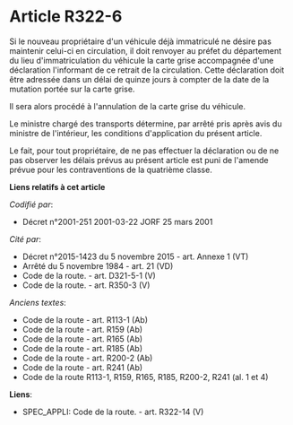 # Article R322-6

Si le nouveau propriétaire d'un véhicule déjà immatriculé ne désire pas maintenir celui-ci en circulation, il doit renvoyer
au préfet du département du lieu d'immatriculation du véhicule la carte grise accompagnée d'une déclaration l'informant de ce
retrait de la circulation. Cette déclaration doit être adressée dans un délai de quinze jours à compter de la date de la
mutation portée sur la carte grise.

Il sera alors procédé à l'annulation de la carte grise du véhicule.

Le ministre chargé des transports détermine, par arrêté pris après avis du ministre de l'intérieur, les conditions
d'application du présent article.

Le fait, pour tout propriétaire, de ne pas effectuer la déclaration ou de ne pas observer les délais prévus au présent
article est puni de l'amende prévue pour les contraventions de la quatrième classe.

**Liens relatifs à cet article**

_Codifié par_:

  - Décret n°2001-251 2001-03-22 JORF 25 mars 2001

_Cité par_:

  - Décret n°2015-1423 du 5 novembre 2015 - art. Annexe 1 (VT)
  - Arrêté du 5 novembre 1984 - art. 21 (VD)
  - Code de la route. - art. D321-5-1 (V)
  - Code de la route. - art. R350-3 (V)

_Anciens textes_:

  - Code de la route - art. R113-1 (Ab)
  - Code de la route - art. R159 (Ab)
  - Code de la route - art. R165 (Ab)
  - Code de la route - art. R185 (Ab)
  - Code de la route - art. R200-2 (Ab)
  - Code de la route - art. R241 (Ab)
  - Code de la route R113-1, R159, R165, R185, R200-2, R241 (al. 1 et 4)

**Liens**:

  - SPEC_APPLI: Code de la route. - art. R322-14 (V)
